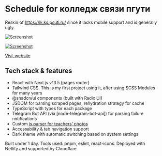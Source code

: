 # Schedule for колледж связи пгути 

Reskin of https://lk.ks.psuti.ru/ since it lacks mobile support and is generally ugly.

[![Screenshot](https://github.com/VityaSchel/kspguti-schedule/assets/59040542/07cc1f67-ccb0-4522-a59d-16387fa11987#gh-dark-mode-only)](https://kspsuti.ru#gh-dark-mode-only)

[![Screenshot](https://github.com/VityaSchel/kspguti-schedule/assets/59040542/7bd26798-5ec1-4033-a9ca-84ffa0c44f52#gh-light-mode-only)](https://kspsuti.ru#gh-light-mode-only)

[Visit website](https://kspsuti.ru)

## Tech stack & features

- React with Next.js v13.5 (pages router)
- Tailwind CSS. This is my first project using it, after using SCSS Modules for many years
- @shadcn/ui components (built with Radix UI)
- JSDOM for parsing scraped pages, rehydration strategy for cache
- TypeScript with types for each package
- Telegram Bot API (via [node-telegram-bot-api]) for parsing failure notifications
- Custom [js parser for teachers' photos](https://gist.github.com/VityaSchel/28f1a360ee7798511765910b39c6086c)
- Accessability & tab navigation support
- Dark theme with automatic switching based on system settings

Built under 1 day. Tools used: pnpm, eslint, react-icons. Deployed with Netlify and supported by Cloudflare.
